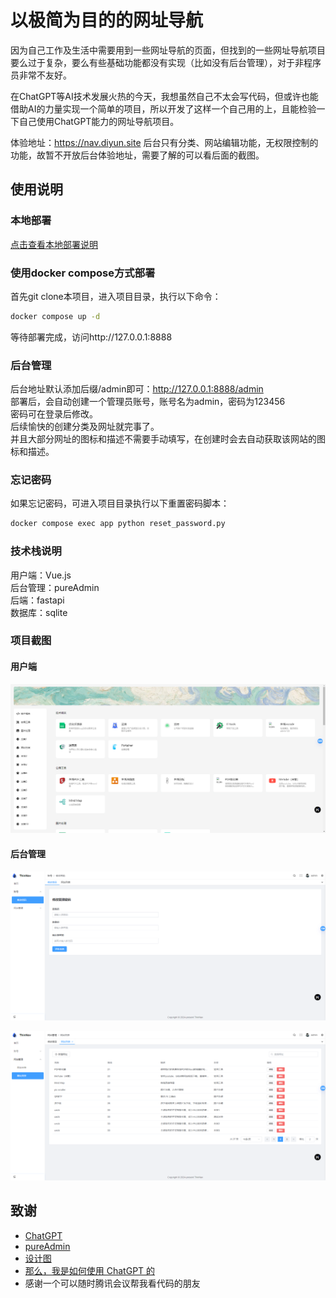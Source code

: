 # 以极简为目的的网址导航
因为自己工作及生活中需要用到一些网址导航的页面，但找到的一些网址导航项目要么过于复杂，要么有些基础功能都没有实现（比如没有后台管理），对于非程序员非常不友好。  

在ChatGPT等AI技术发展火热的今天，我想虽然自己不太会写代码，但或许也能借助AI的力量实现一个简单的项目，所以开发了这样一个自己用的上，且能检验一下自己使用ChatGPT能力的网址导航项目。  

体验地址：https://nav.diyun.site
后台只有分类、网站编辑功能，无权限控制的功能，故暂不开放后台体验地址，需要了解的可以看后面的截图。

## 使用说明
### 本地部署
[点击查看本地部署说明](local-deployment.md)

### 使用docker compose方式部署
首先git clone本项目，进入项目目录，执行以下命令：
```bash
docker compose up -d
```
等待部署完成，访问http://127.0.0.1:8888

### 后台管理
后台地址默认添加后缀/admin即可：http://127.0.0.1:8888/admin  
部署后，会自动创建一个管理员账号，账号名为admin，密码为123456   
密码可在登录后修改。  
后续愉快的创建分类及网址就完事了。  
并且大部分网址的图标和描述不需要手动填写，在创建时会去自动获取该网站的图标和描述。

### 忘记密码
如果忘记密码，可进入项目目录执行以下重置密码脚本：  
```bash
docker compose exec app python reset_password.py
```

### 技术栈说明
用户端：Vue.js  
后台管理：pureAdmin  
后端：fastapi  
数据库：sqlite

### 项目截图
#### 用户端
![用户端截图](./images/用户端.jpg)

#### 后台管理
![后台修改密码](./images/后台修改密码.jpg)  

![后台修改密码](./images/后台添加网址.jpg)

## 致谢
- [ChatGPT](https://chatgpt.com)
- [pureAdmin](https://github.com/pure-admin/vue-pure-admin)
- [设计图](https://js.design/community?category=detail&type=resource&id=6231c96a70f79b38da026d4e)
- [那么，我是如何使用 ChatGPT 的](https://kenengba.com/post/3800.html)
- 感谢一个可以随时腾讯会议帮我看代码的朋友



